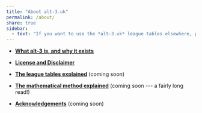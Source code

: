 ```yaml
---
title: "About alt-3.uk"
permalink: /about/
share: true
sidebar:
  - text: "If you want to use the *alt-3.uk* league tables elsewhere, please be sure to read the [License and Disclaimer](/about/license) page first."
---
```


- [**What alt-3 is, and why it exists**](what-why) 

- [**License and Disclaimer**](license)
 
- [**The league tables explained**](tables-explained) (coming soon)
 
- [**The mathematical method explained**](the-maths) (coming soon --- a fairly long read!)
    
- [**Acknowledgements**](acknowledge) (coming soon)

